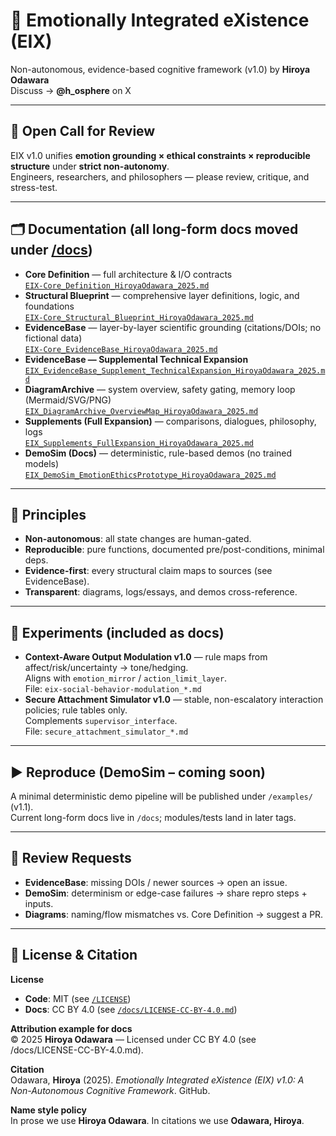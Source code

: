 # 🧠 Emotionally Integrated eXistence (EIX)

Non-autonomous, evidence-based cognitive framework (v1.0) by **Hiroya Odawara**  
Discuss → **@h_osphere** on X

---

## 🚀 Open Call for Review
EIX v1.0 unifies **emotion grounding × ethical constraints × reproducible structure** under **strict non-autonomy**.  
Engineers, researchers, and philosophers — please review, critique, and stress-test.

---

## 🗂 Documentation (all long-form docs moved under [/docs](./docs/))
- **Core Definition** — full architecture & I/O contracts  
  [`EIX-Core_Definition_HiroyaOdawara_2025.md`](./docs/EIX-Core_Definition_HiroyaOdawara_2025.md)
- **Structural Blueprint** — comprehensive layer definitions, logic, and foundations  
  [`EIX-Core_Structural_Blueprint_HiroyaOdawara_2025.md`](./docs/EIX-Core_Structural_Blueprint_HiroyaOdawara_2025.md)
- **EvidenceBase** — layer-by-layer scientific grounding (citations/DOIs; no fictional data)  
  [`EIX-Core_EvidenceBase_HiroyaOdawara_2025.md`](./docs/EIX-Core_EvidenceBase_HiroyaOdawara_2025.md)
- **EvidenceBase — Supplemental Technical Expansion**  
  [`EIX_EvidenceBase_Supplement_TechnicalExpansion_HiroyaOdawara_2025.md`](./docs/EIX_EvidenceBase_Supplement_TechnicalExpansion_HiroyaOdawara_2025.md)
- **DiagramArchive** — system overview, safety gating, memory loop (Mermaid/SVG/PNG)  
  [`EIX_DiagramArchive_OverviewMap_HiroyaOdawara_2025.md`](./docs/EIX_DiagramArchive_OverviewMap_HiroyaOdawara_2025.md)
- **Supplements (Full Expansion)** — comparisons, dialogues, philosophy, logs  
  [`EIX_Supplements_FullExpansion_HiroyaOdawara_2025.md`](./docs/EIX_Supplements_FullExpansion_HiroyaOdawara_2025.md)
- **DemoSim (Docs)** — deterministic, rule-based demos (no trained models)  
  [`EIX_DemoSim_EmotionEthicsPrototype_HiroyaOdawara_2025.md`](./docs/EIX_DemoSim_EmotionEthicsPrototype_HiroyaOdawara_2025.md)

---

## 🧭 Principles
- **Non-autonomous**: all state changes are human-gated.  
- **Reproducible**: pure functions, documented pre/post-conditions, minimal deps.  
- **Evidence-first**: every structural claim maps to sources (see EvidenceBase).  
- **Transparent**: diagrams, logs/essays, and demos cross-reference.

---

## 🧪 Experiments (included as docs)
- **Context-Aware Output Modulation v1.0** — rule maps from affect/risk/uncertainty → tone/hedging.  
  Aligns with `emotion_mirror` / `action_limit_layer`.  
  File: `eix-social-behavior-modulation_*.md`
- **Secure Attachment Simulator v1.0** — stable, non-escalatory interaction policies; rule tables only.  
  Complements `supervisor_interface`.  
  File: `secure_attachment_simulator_*.md`

---

## ▶️ Reproduce (DemoSim – coming soon)
A minimal deterministic demo pipeline will be published under `/examples/` (v1.1).  
Current long-form docs live in `/docs`; modules/tests land in later tags.

---

## 📝 Review Requests
- **EvidenceBase**: missing DOIs / newer sources → open an issue.  
- **DemoSim**: determinism or edge-case failures → share repro steps + inputs.  
- **Diagrams**: naming/flow mismatches vs. Core Definition → suggest a PR.

---

## 📎 License & Citation
**License**  
- **Code**: MIT (see [`/LICENSE`](./LICENSE))  
- **Docs**: CC BY 4.0 (see [`/docs/LICENSE-CC-BY-4.0.md`](./docs/LICENSE-CC-BY-4.0.md))

**Attribution example for docs**  
© 2025 **Hiroya Odawara** — Licensed under CC BY 4.0 (see /docs/LICENSE-CC-BY-4.0.md).

**Citation**  
Odawara, **Hiroya** (2025). *Emotionally Integrated eXistence (EIX) v1.0: A Non-Autonomous Cognitive Framework*. GitHub.

**Name style policy**  
In prose we use **Hiroya Odawara**. In citations we use **Odawara, Hiroya**.
